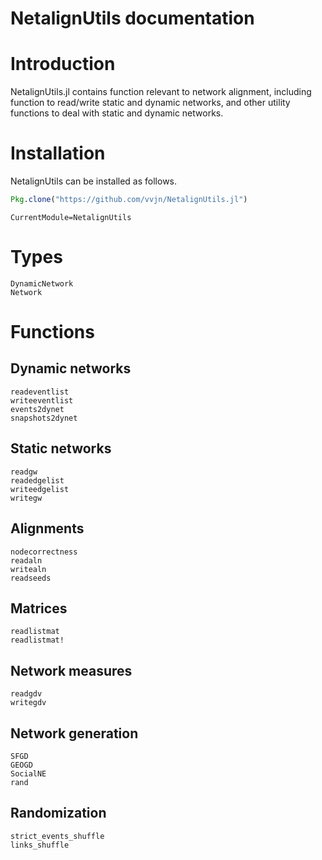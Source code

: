 # NetalignUtils documentation

# Introduction

NetalignUtils.jl contains function relevant to network alignment, including
function to read/write static and dynamic networks, and other utility functions
to deal with static and dynamic networks.

# Installation

NetalignUtils can be installed as follows.

```julia
Pkg.clone("https://github.com/vvjn/NetalignUtils.jl")
```

```@meta
CurrentModule=NetalignUtils
```

# Types

```@docs
DynamicNetwork
Network
```

# Functions
## Dynamic networks

```@docs
readeventlist
writeeventlist
events2dynet
snapshots2dynet
```

## Static networks

```@docs
readgw
readedgelist
writeedgelist
writegw
```

## Alignments

```@docs
nodecorrectness
readaln
writealn
readseeds
```

## Matrices

```@docs
readlistmat
readlistmat!
```

## Network measures

```@docs
readgdv
writegdv
```

## Network generation
```@docs
SFGD
GEOGD
SocialNE
rand
```

## Randomization
```@docs
strict_events_shuffle
links_shuffle
```
